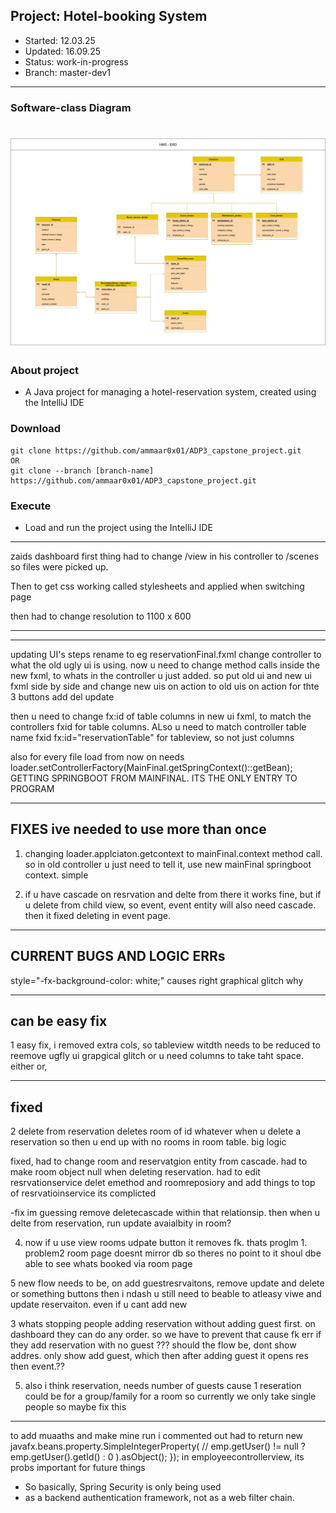 ## Project: 	Hotel-booking System
- Started: 	12.03.25
- Updated: 	16.09.25
- Status: 	work-in-progress
- Branch:	master-dev1
---

### Software-class Diagram
![hms_erd.drawio.png](hms_erd.drawio.png)
=======

### About project
- A Java project for managing a hotel-reservation system, created using the IntelliJ IDE 


### Download
```
git clone https://github.com/ammaar0x01/ADP3_capstone_project.git
OR
git clone --branch [branch-name] https://github.com/ammaar0x01/ADP3_capstone_project.git
```


### Execute
- Load and run the project using the IntelliJ IDE
---

zaids dashboard
first thing had to change /view in his controller to /scenes
so files were picked up.

Then to get css working called stylesheets and applied 
when switching page

then had to change resolution to 1100 x 600


-----


-------
updating UI's steps
rename to eg reservationFinal.fxml
change controller to what the old ugly ui is using.
now u need to change method calls inside the new fxml, to 
whats in the controller u just added. so put old ui and new ui fxml side by side
and change new uis on action to old uis on action for thte 3 buttons add del update

then u need to change fx:id of table columns in new ui fxml, to match
the controllers fxid for table columns. ALso u need to match
controller table name fxid fx:id="reservationTable" for tableview,
so not just columns

also for every file load from now on needs
loader.setControllerFactory(MainFinal.getSpringContext()::getBean);
GETTING SPRINGBOOT FROM MAINFINAL.  ITS THE ONLY ENTRY TO PROGRAM


---
FIXES ive needed to use more than once
---
1. changing loader.applciaton.getcontext
to mainFinal.context method call. so in old controller
u just need to tell it, use new mainFinal springboot context.
simple

2. if u have cascade on resrvation and delte from there
it works fine, but if u delete from child view, so event,
event entity will also need cascade. then it fixed
deleting in event page.

----
CURRENT BUGS AND LOGIC ERRs
---
style="-fx-background-color: white;" causes right graphical glitch
why

---
can be easy fix
--
1 easy fix, i removed extra cols, so tableview witdth needs to
be reduced to reemove ugfly ui grapgical glitch or u need columns
to take taht space. either or,

---
fixed
--
2 delete from reservation deletes
room of id whatever when u delete a reservation
so then u end up with no rooms in room table. big logic 

fixed, had to change room and reservatgion entity
from cascade. had to make room object null when deleting
reservation. had to edit resrvationservice delet emethod
and roomreposiory and add things to top of resrvatioinservice
its complicted

-fix im guessing remove deletecascade within that relationsip.
then when u delte from reservation, run update avaialbity
in room?


4. now if u use view rooms udpate button
it removes fk. thats proglm 1. problem2 room
page doesnt mirror db so theres no point to it
shoul dbe able to see whats booked via room page


5 new flow needs to be,
on add guestresrvaitons, remove
update and delete or something buttons
then i ndash u still need to beable to atleasy
viwe and update reservaiton. even if u cant add new



3 whats stopping people adding reservation
without adding guest first. on dashboard
they can do any order. so we have to prevent
that cause fk err if they add reservation with no guest
??? should the flow be, dont show addres.
only show add guest, which then after adding
guest it opens res then event.??

5. also i think reservation, needs number of guests
cause 1 reseration could be for a group/family for a room
so currently we only take single people so maybe fix this
----
to add muaaths and make mine run i commented out had to
return new javafx.beans.property.SimpleIntegerProperty(
//                emp.getUser() != null ? emp.getUser().getId() : 0
).asObject();
});
in employeecontrollerview, its probs important for future things


- So basically, Spring Security is only being used 
- as a backend authentication framework, not as a web filter chain.